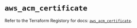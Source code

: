 # `aws_acm_certificate`

Refer to the Terraform Registory for docs: [`aws_acm_certificate`](https://registry.terraform.io/providers/hashicorp/aws/5.13.0/docs/resources/acm_certificate).
